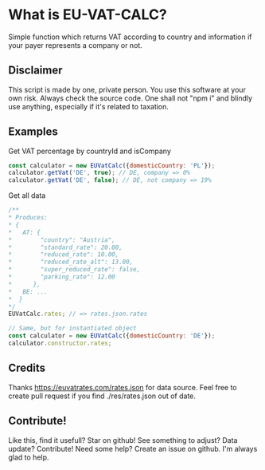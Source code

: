 # What is EU-VAT-CALC?
Simple function which returns VAT according to country and information if your payer represents a company or not.

## Disclaimer
This script is made by one, private person. You use this software at your own risk. Always check the source code. One shall not "npm i" and blindly use anything, especially if it's related to taxation.

## Examples
Get VAT percentage by countryId and isCompany
```javascript
const calculator = new EUVatCalc({domesticCountry: 'PL'});
calculator.getVat('DE', true); // DE, company => 0%
calculator.getVat('DE', false); // DE, not company => 19%
```
Get all data
```javascript
/**
* Produces:
* {
*   AT: {
*        "country": "Austria",
*        "standard_rate": 20.00,
*        "reduced_rate": 10.00,
*        "reduced_rate_alt": 13.00,
*        "super_reduced_rate": false,
*        "parking_rate": 12.00
*      },
*   BE: ...
*  }
*/
EUVatCalc.rates; // => rates.json.rates

// Same, but for instantiated object
const calculator = new EUVatCalc({domesticCountry: 'DE'});
calculator.constructor.rates;
```
## Credits
Thanks https://euvatrates.com/rates.json for data source. Feel free to create pull request if you find ./res/rates.json out of date.

## Contribute!
Like this, find it usefull? Star on github!
See something to adjust? Data update? Contribute!
Need some help? Create an issue on github. I'm always glad to help.

